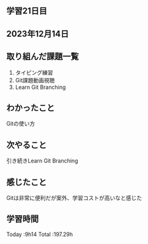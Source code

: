 ## 学習21日目
## 2023年12月14日
## 取り組んだ課題一覧
1. タイピング練習
1. Git課題動画視聴
1. Learn Git Branching
## わかったこと
Gitの使い方
## 次やること
引き続きLearn Git Branching
## 感じたこと
Gitは非常に便利だが案外、学習コストが高いなと感じた
## 学習時間
 Today :9h14
 Total :197.29h

